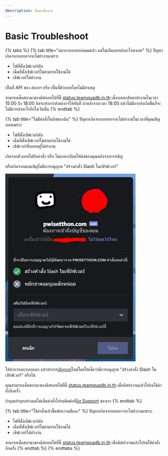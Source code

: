 ```yaml
---
description: ปัญหาพื้นฐาน
---
```


# Basic Troubleshoot

{% tabs %}
{% tab title="สลากฯออกครบหมดแล้ว แต่ไม่เห็นบอทส่งอะไรมาเลย" %}
ปัญหาเกิดจากบอทอาจจะไม่ทำงานเพราะ

* ไฟที่ตั้งเซิฟเวอร์ดับ
* เน็ตที่ตั้งเซิฟเวอร์ไม่สามารถใช้งานได้
* เซิฟเวอร์ไม่ทำงาน

เป็นที่ API ของ สลากฯ หรือ เป็นที่ตัวบอทโดยไม่มีสาเหตุ

สามารถเช็คสถานะของดิสบอทได้ที่นี้ [status.teamquadb.in.th](https://status.teamquadb.in.th/) เมื่อบอทกลับมาทำงานในเวลา 15:00 ถึง 18:00 ดิสจะทำการส่งสลากฯให้ทันที ถ้าหลังจากเวลา 18:00 แล้วไม่มีการส่งเกิดขึ้นก็จะไม่มีการส่งอะไรอีกในวันนั้น
{% endtab %}

{% tab title="ไม่มีคำสั่งในดิสของฉัน" %}
ปัญหาเกิดจากบอทอาจจะไม่ทำงานในเวลาที่คุณเชิญบอทเพราะ

* ไฟที่ตั้งเซิฟเวอร์ดับ
* เน็ตที่ตั้งเซิฟเวอร์ไม่สามารถใช้งานได้
* เซิฟเวอร์ที่บอทอยู่ไม่ทำงาน

เกิดจากตัวบอทไม่รับคำสั่ง หรือ ไม่ลงทะเบียนให้ดิสของคุณหลังจากการเชิญ

หรือเกิดจากตอนเชิญไม่มีการอนุญาต "สร้างคำสั่ง Slash ในเซิร์ฟเวอร์"

![](../.gitbook/assets/capture63.png)

ให้ทำการเตะบอทออก แล้วทำการ[เชิญบอท](http://lotto.teamquadb.in.th/discordbot)ใหม่โดยให้เช็คว่ามีการอนุญาต "สร้างคำสั่ง Slash ในเซิร์ฟเวอร์" หรือไม่

คุณสามารถเช็คสถานะของดิสบอทได้ที่นี้ [status.teamquadb.in.th](https://status.teamquadb.in.th/) เมื่อดิสทำงานแล้วโปรดใช้คำสั่งอีกครั้ง

ถ้าคุณทำทุกอย่างแต่ไม่เห็นคำสั่งโปรดติดต่อที่[ดิส Support](https://discord.gg/j7xce5hxUf) ของเรา
{% endtab %}

{% tab title="ใช้คำสั่งแล้วขึ้นข้อความสีแดง" %}
ปัญหาเกิดจากบอทอาจจะไม่ทำงานเพราะ

* ไฟที่ตั้งเซิฟเวอร์ดับ
* เน็ตที่ตั้งเซิฟเวอร์ไม่สามารถใช้งานได้
* เซิฟเวอร์ไม่ทำงาน

สามารถเช็คสถานะของดิสบอทได้ที่นี้ [status.teamquadb.in.th](https://status.teamquadb.in.th/) เมื่อดิสทำงานแล้วโปรดใช้คำสั่งอีกครั้ง
{% endtab %}
{% endtabs %}







